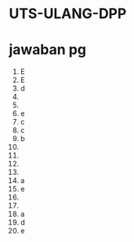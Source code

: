 # UTS-ULANG-DPP
# jawaban pg
1. E <br>
2. E <br>
3. d <br>
4. <br>
5. <br>
6. e<br>
7. c<br>
8. c<br>
9. b<br>
10. <br>
11. <br>
12. <br>
13. <br>
14. a<br>
15. e<br>
16. <br>
17. <br>
18. a<br>
19. d<br>
20. e<br>
